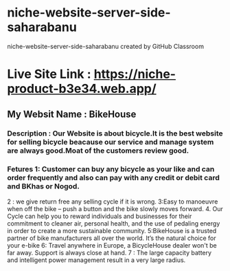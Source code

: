 # niche-website-server-side-saharabanu
niche-website-server-side-saharabanu created by GitHub Classroom
# Live Site Link : https://niche-product-b3e34.web.app/
## My Websit Name : BikeHouse
### Description : Our Website is about bicycle.It is the best website for selling bicycle beacause our service and manage system are always good.Moat of the customers review good.
### Fetures 1: Customer can buy any bicycle as your like and can order frequently and also can pay with any credit or debit card and BKhas or Nogod.
2 : we give return free any selling cycle if it is wrong.
3:Easy to manoeuvre when off the bike – push a button and the bike slowly moves forward.
4. Our Cycle can help you to reward individuals and businesses for their commitment to cleaner air, personal health, and the use of pedaling energy in order to create a more sustainable community.
5:BikeHouse is a trusted partner of bike manufacturers all over the world. It’s the natural choice for your e-bike
6: Travel anywhere in Europe, a BicycleHouse dealer won't be far away. Support is always close at hand.
7 : The large capacity battery and intelligent power management result in a very large radius.
